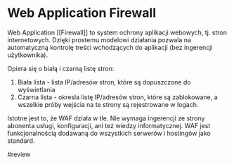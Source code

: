 # Web Application Firewall
Web Application [[Firewall]] to system ochrony aplikacji webowych, tj. stron internetowych. Dzięki prostemu modelowi działania pozwala na automatyczną kontrolę treści wchodzących do aplikacji (bez ingerencji użytkownika).

Opiera się o białą i czarną listę stron:
1. Biała lista - lista IP/adresów stron, które są dopuszczone do wyświetlania 
2. Czarna lista - okresla listę IP/adresów stron, które są zablokowane, a wszelkie próby wejścia na te strony są rejestrowane w logach.

Istotne jest to, że WAF działa w tle. Nie wymaga ingerencji ze strony abonenta usługi, konfiguracji, ani też wiedzy informatycznej. WAF jest funkcjonalnością dodawaną do wszystkich serwerów i hostingów jako standard.

 #review